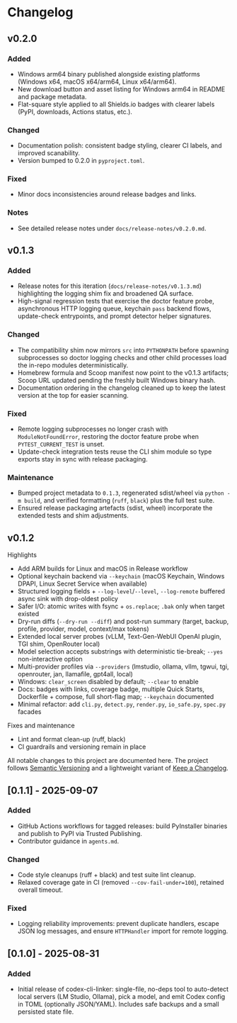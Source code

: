 # Changelog

## v0.2.0

### Added
- Windows arm64 binary published alongside existing platforms (Windows x64, macOS x64/arm64, Linux x64/arm64).
- New download button and asset listing for Windows arm64 in README and package metadata.
- Flat-square style applied to all Shields.io badges with clearer labels (PyPI, downloads, Actions status, etc.).

### Changed
- Documentation polish: consistent badge styling, clearer CI labels, and improved scanability.
- Version bumped to 0.2.0 in `pyproject.toml`.

### Fixed
- Minor docs inconsistencies around release badges and links.

### Notes
- See detailed release notes under `docs/release-notes/v0.2.0.md`.

## v0.1.3

### Added
- Release notes for this iteration (`docs/release-notes/v0.1.3.md`) highlighting the logging shim fix and broadened QA surface.
- High-signal regression tests that exercise the doctor feature probe, asynchronous HTTP logging queue, keychain `pass` backend flows, update-check entrypoints, and prompt detector helper signatures.

### Changed
- The compatibility shim now mirrors `src` into `PYTHONPATH` before spawning subprocesses so doctor logging checks and other child processes load the in-repo modules deterministically.
- Homebrew formula and Scoop manifest now point to the v0.1.3 artifacts; Scoop URL updated pending the freshly built Windows binary hash.
- Documentation ordering in the changelog cleaned up to keep the latest version at the top for easier scanning.

### Fixed
- Remote logging subprocesses no longer crash with `ModuleNotFoundError`, restoring the doctor feature probe when `PYTEST_CURRENT_TEST` is unset.
- Update-check integration tests reuse the CLI shim module so type exports stay in sync with release packaging.

### Maintenance
- Bumped project metadata to `0.1.3`, regenerated sdist/wheel via `python -m build`, and verified formatting (`ruff`, `black`) plus the full test suite.
- Ensured release packaging artefacts (sdist, wheel) incorporate the extended tests and shim adjustments.

## v0.1.2

Highlights
- Add ARM builds for Linux and macOS in Release workflow
- Optional keychain backend via `--keychain` (macOS Keychain, Windows DPAPI, Linux Secret Service when available)
- Structured logging fields + `--log-level`/`--level`, `--log-remote` buffered async sink with drop-oldest policy
- Safer I/O: atomic writes with fsync + `os.replace`; `.bak` only when target existed
- Dry-run diffs (`--dry-run --diff`) and post-run summary (target, backup, profile, provider, model, context/max tokens)
- Extended local server probes (vLLM, Text-Gen-WebUI OpenAI plugin, TGI shim, OpenRouter local)
- Model selection accepts substrings with deterministic tie-break; `--yes` non-interactive option
- Multi-provider profiles via `--providers` (lmstudio, ollama, vllm, tgwui, tgi, openrouter, jan, llamafile, gpt4all, local)
- Windows: `clear_screen` disabled by default; `--clear` to enable
- Docs: badges with links, coverage badge, multiple Quick Starts, Dockerfile + compose, full short-flag map; `--keychain` documented
- Minimal refactor: add `cli.py`, `detect.py`, `render.py`, `io_safe.py`, `spec.py` facades

Fixes and maintenance
- Lint and format clean-up (ruff, black)
- CI guardrails and versioning remain in place

All notable changes to this project are documented here. The project follows
[Semantic Versioning](https://semver.org/) and a lightweight variant of
[Keep a Changelog](https://keepachangelog.com/).

## [0.1.1] - 2025-09-07
### Added
- GitHub Actions workflows for tagged releases: build PyInstaller binaries and publish to PyPI via Trusted Publishing.
- Contributor guidance in `agents.md`.

### Changed
- Code style cleanups (ruff + black) and test suite lint cleanup.
- Relaxed coverage gate in CI (removed `--cov-fail-under=100`), retained overall timeout.

### Fixed
- Logging reliability improvements: prevent duplicate handlers, escape JSON log messages, and ensure `HTTPHandler` import for remote logging.

## [0.1.0] - 2025-08-31
### Added
- Initial release of codex-cli-linker: single-file, no-deps tool to auto-detect local servers (LM Studio, Ollama), pick a model, and emit Codex config in TOML (optionally JSON/YAML). Includes safe backups and a small persisted state file.

